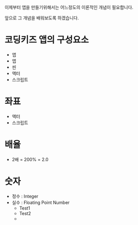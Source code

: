 이제부터 앱을 만들기위해서는 어느정도의 이론적인 개념이 필요합니다.

앞으로 그 개념을 배워보도록 하겠습니다.

# 코딩키즈 앱의 구성요소

* 앱
* 앱
* 씬
* 액터
* 스크립트

# 좌표

* 액터
* 스크립트

# 배율

* 2배 = 200% = 2.0

# 숫자

* 정수 : Integer
* 실수 : Floating Point Number
  * Test1
  * Test2
  * 



